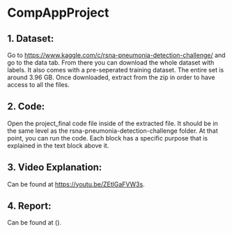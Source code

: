 # CompAppProject

## 1. Dataset: 
Go to https://www.kaggle.com/c/rsna-pneumonia-detection-challenge/ and go to the data tab. From there you can download the whole dataset with labels. It also comes with a pre-seperated training dataset. The entire set is around 3.96 GB. Once downloaded, extract from the zip in order to have access to all the files.

## 2. Code:
Open the project_final code file inside of the extracted file. It should be in the same level as the rsna-pneumonia-detection-challenge folder. At that point, you can run the code. Each block has a specific purpose that is explained in the text block above it.

## 3. Video Explanation:
Can be found at https://youtu.be/ZEtlGaFVW3s.

## 4. Report:
Can be found at ().
